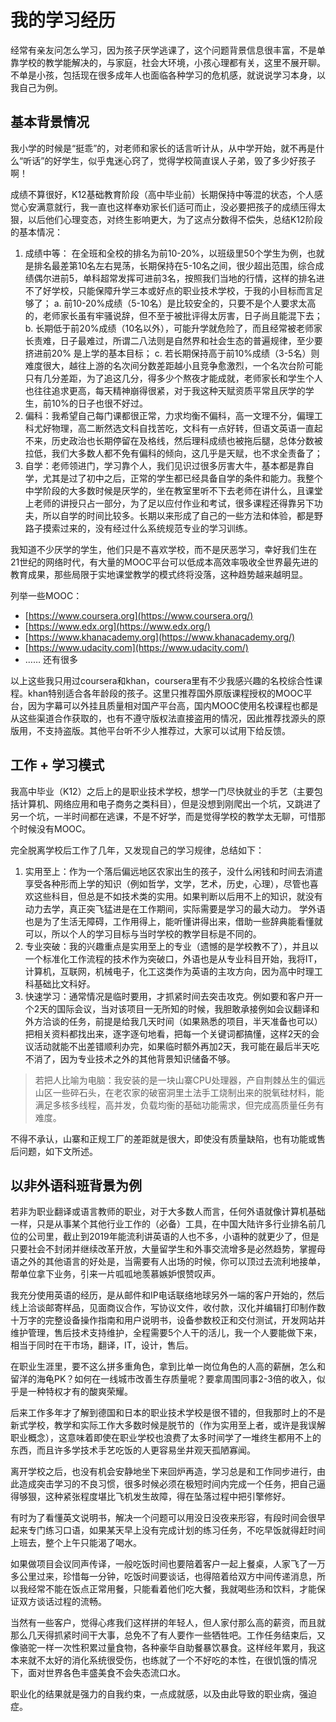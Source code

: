 # 我的学习经历

经常有亲友问怎么学习，因为孩子厌学逃课了，这个问题背景信息很丰富，不是单靠学校的教学能解决的，与家庭，社会大环境，小孩心理都有关，这里不展开聊。不单是小孩，包括现在很多成年人也面临各种学习的危机感，就说说学习本身，以我自己为例。

## **基本背景情况**

我小学的时候是“挺乖”的，对老师和家长的话言听计从，从中学开始，就不再是什么“听话”的好学生，似乎鬼迷心窍了，觉得学校简直误人子弟，毁了多少好孩子啊！

成绩不算很好，K12基础教育阶段（高中毕业前）长期保持中等混的状态，个人感觉心安满意就行，我一直也这样奉劝家长们适可而止，没必要把孩子的成绩压得太狠，以后他们心理变态，对终生影响更大，为了这点分数得不偿失，总结K12阶段的基本情况：

1. 成绩中等： 在全班和全校的排名为前10-20%，以班级里50个学生为例，也就是排名最差第10名左右晃荡，长期保持在5-10名之间，很少超出范围，综合成绩偶尔进前5，单科超常发挥可进前3名，按照我们当地的行情，这样的排名进不了好学校，只能保障升学三本或好点的职业技术学校，于我的小目标而言足够了； a. 前10-20%成绩（5-10名）是比较安全的，只要不是个人要求太高的，老师家长虽有牢骚说辞，但不至于被批评得太厉害，日子尚且能混下去； b. 长期低于前20%成绩（10名以外），可能升学就危险了，而且经常被老师家长责难，日子最难过，所谓二八法则是自然界和社会生态的普遍规律，至少要挤进前20% 是上学的基本目标； c. 若长期保持高于前10%成绩（3-5名）则难度很大，越往上游的名次间分数差距越小且竞争愈激烈，一个名次台阶可能只有几分差距，为了追这几分，得多少个熬夜才能成就，老师家长和学生个人也往往追求更高，每天精神崩得很紧，对于我这种天赋资质平常且厌学的学生，前10%的日子也很不好过。
2. 偏科：我希望自己每门课都很正常，力求均衡不偏科，高一文理不分，偏理工科尤好物理，高二断然选文科自找苦吃，文科有一点好转，但语文英语一直起不来，历史政治也长期停留在及格线，然后理科成绩也被拖后腿，总体分数被拉低，我们大多数人都不免有偏科的倾向，这几乎是天赋，也不求全责备了；
3. 自学：老师领进门，学习靠个人，我们见识过很多厉害大牛，基本都是靠自学，尤其是过了初中之后，正常的学生都已经具备自学的条件和能力。我整个中学阶段的大多数时候是厌学的，坐在教室里听不下去老师在讲什么，且课堂上老师的讲授只占一部分，为了足以应付作业和考试，很多课程还得靠另下功夫，所以自学的时间比较多。长期以来形成了自己的一些方法和体验，都是野路子摸索过来的，没有经过什么系统规范专业的学习训练。

我知道不少厌学的学生，他们只是不喜欢学校，而不是厌恶学习，幸好我们生在21世纪的网络时代，有大量的MOOC平台可以低成本高效率吸收全世界最先进的教育成果，那些局限于实地课堂教学的模式终将没落，这种趋势越来越明显。

列举一些MOOC：

* [https://www.coursera.org](https://www.coursera.org/)
* [https://www.edx.org](https://www.edx.org/)
* [https://www.khanacademy.org](https://www.khanacademy.org/)
* [https://www.udacity.com](https://www.udacity.com/)
* …… 还有很多

以上这些我只用过coursera和khan，coursera里有不少我感兴趣的名校综合性课程。khan特别适合各年龄段的孩子。这里只推荐国外原版课程授权的MOOC平台，因为字幕可以外挂且质量相对国产平台高，国内MOOC使用名校课程也都是从这些渠道合作获取的，也有不遵守版权法直接盗用的情况，因此推荐找源头的原版用，不支持盗版。其他平台听不少人推荐过，大家可以试用下给反馈。  


## 工作 + 学习模式

我高中毕业（K12）之后上的是职业技术学校，想学一门尽快就业的手艺（主要包括计算机、网络应用和电子商务之类科目），但是没想到刚爬出一个坑，又跳进了另一个坑，一半时间都在逃课，不是不好学，而是觉得学校的教学太无聊，可惜那个时候没有MOOC。

完全脱离学校后工作了几年，又发现自己的学习规律，总结如下：

1. 实用至上：作为一个落后偏远地区农家出生的孩子，没什么闲钱和时间去消遣享受各种形而上学的知识（例如哲学，文学，艺术，历史，心理），尽管也喜欢这些科目，但总是不如技术类的实用。如果判断以后用不上的知识，就没有动力去学，真正突飞猛进是在工作期间，实际需要是学习的最大动力。 学外语也是为了生活无障碍，工作用得上，能听懂讲得出来，借助一些辞典能看懂就可以，所以个人的学习目标与当时学校的教学目标是不同的。
2. 专业突破：我的兴趣重点是实用至上的专业（遗憾的是学校教不了），并且以一个标准化工作流程的技术作为突破口，外语也是从专业科目开始，我将IT，计算机，互联网，机械电子，化工这类作为英语的主攻方向，因为高中时理工科基础比文科好。
3. 快速学习：通常情况是临时要用，才抓紧时间去突击攻克。例如要和客户开一个2天的国际会议，当对该项目一无所知的时候，我胆敢承接例如会议翻译和外方洽谈的任务，前提是给我几天时间（如果熟悉的项目，半天准备也可以）把相关资料都找出来，逐字逐句地看，把每一个关键词都搞懂，这样2天的会议活动就能不出差错顺利办完，如果临时额外再加2天，我可能在最后半天吃不消了，因为专业技术之外的其他背景知识储备不够。

> 若把人比喻为电脑：我安装的是一块山寨CPU处理器，产自荆棘丛生的偏远山区一些碎石头，在老农家的破窑洞里土法手工烧制出来的脱氧硅材料，能满足多核多线程，高并发，负载均衡的基础功能需求，但完成高质量任务有难度。

不得不承认，山寨和正规工厂的差距就是很大，即使没有质量缺陷，也有功能或售后问题，如下文所述。

## 以非外语科班背景为例

若非为职业翻译或语言教师的职业，对于大多数人而言，任何外语就像计算机基础一样，只是从事某个其他行业工作的（必备）工具，在中国大陆许多行业排名前几位的公司里，截止到2019年能流利讲英语的人也不多，小语种的就更少了，但是只要社会不封闭并继续改革开放，大量留学生和外事交流增多是必然趋势，掌握母语之外的其他语言的好处是，当需要有人出场的时候，你可以顶过去流利地接单，帮单位拿下业务，引来一片呱呱地羡慕嫉妒恨赞叹声。

我充分使用英语的经历，是从邮件和IP电话联络地球另外一端的客户开始的，然后线上洽谈邮寄样品，见面商议合作，写协议文件，收付款，汉化并编辑打印制作数十万字的完整设备操作指南和用户说明书，设备参数校正和交付测试，开发网站并维护管理，售后技术支持维护，全程需要5个人干的活儿，我一个人要能做下来，相当于同时在干市场，翻译，IT，设计，售后。

在职业生涯里，要不这么拼多重角色，拿到比单一岗位角色的人高的薪酬，怎么和留洋的海龟PK？如何在一线城市改善生存质量呢？要拿周围同事2-3倍的收入，似乎是一种特权才有的酸爽荣耀。

后来工作多年才了解到德国和日本的职业技术学校是很不错的，但我那时上的不是新式学校，教学和实际工作大多数时候是脱节的（作为实用至上者，或许是我误解职业概念），这意味着即使在职业学校也浪费了太多时间学了一堆终生都用不上的东西，而且许多学技术手艺吃饭的人更容易坐井观天孤陋寡闻。

离开学校之后，也没有机会安静地坐下来回炉再造，学习总是和工作同步进行，由此造成突击学习的不良习惯，很多时候必须在极短时间内完成一个任务，把自己逼得够狠，这种紧张程度堪比飞机发生故障，得在坠落过程中把引擎修好。

有时为了看懂英文说明书，解决一个问题可以用没日没夜来形容，有段时间会很早起来专门练习口语，如果某天早上没有完成计划的练习任务，不吃早饭就得赶时间上班去，整个上午只能渴了喝水。

如果做项目会议同声传译，一般吃饭时间也要陪着客户一起上餐桌，人家飞了一万多公里过来，珍惜每一分钟，吃饭时间要谈话，也得陪着给双方中间传递消息，所以我经常不能在饭点正常用餐，只能看着他们吃大餐，我就喝些汤和饮料，才能保证双方谈话过程的流畅。

当然有一些客户，觉得心疼我们这样拼的年轻人，但人家付那么高的薪资，而且就那么几天得抓紧时间干大事，总免不了有人要作一些牺牲吧。工作任务结束后，又像骆驼一样一次性积累过量食物，各种豪华自助餐暴饮暴食。这样经年累月，我这本来就不太好的消化系统很受伤，也练就了一个不好吃的本性，在很饥饿的情况下，面对世界各色丰盛美食不会失态流口水。

职业化的结果就是强力的自我约束，一点成就感，以及由此导致的职业病，强迫症。

